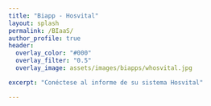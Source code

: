 ```yaml
---
title: "Biapp - Hosvital"
layout: splash
permalink: /BIaaS/
author_profile: true
header:
  overlay_color: "#000"
  overlay_filter: "0.5"  
  overlay_image: assets/images/biapps/whosvital.jpg

excerpt: "Conéctese al informe de su sistema Hosvital"

---
```


